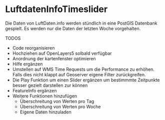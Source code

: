 # LuftdatenInfoTimeslider
Die Daten von LuftDaten.info werden stündlich in eine PostGIS Datenbank gespielt.
Es werden nur die Daten der letzten Woche vorgehalten.

TODOS

* Code reorganisieren
* Hochziehen auf OpenLayers5 solbald verfügbar
* Anordnung der kartenfenster optimieren
* Hilfe ergänzen
* Umstellen auf WMS Time Requests um die Performance zu erhöhen. Falls dies nicht klappt auf Geoserver eigene Filter zurückgreifen.
* Die Play Funktion um einen Slider ergänzen um bestimmmte Zeitpunkte besser gezielt darstellen zur können
* FeatureInfo ergänzen
* Weitere Funktionen hinzufügen
  * Überschreitung von Werten pro Tag
  * Überschreitung von Werten pro Woche
  * Eigene Daten hinzuladen

